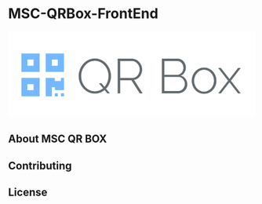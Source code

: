 # MSC-QRBox-FrontEnd

<p align="center"><img src="./public/images/logo.png"></p>

## About MSC QR BOX

## Contributing

## License
